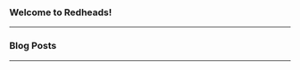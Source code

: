 ### Welcome to Redheads!







------

### Blog Posts

<!-- BLOG-POST-LIST:START -->

<!-- BLOG-POST-LIST:END -->

------

